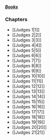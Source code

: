 ##### *[Books](--Bible--.md)*

### Chapters
- [[Judges 1|1]]
- [[Judges 2|2]]
- [[Judges 3|3]]
- [[Judges 4|4]]
- [[Judges 5|5]]
- [[Judges 6|6]]
- [[Judges 7|7]]
- [[Judges 8|8]]
- [[Judges 9|9]]
- [[Judges 10|10]]
- [[Judges 11|11]]
- [[Judges 12|12]]
- [[Judges 13|13]]
- [[Judges 14|14]]
- [[Judges 15|15]]
- [[Judges 16|16]]
- [[Judges 17|17]]
- [[Judges 18|18]]
- [[Judges 19|19]]
- [[Judges 20|20]]
- [[Judges 21|21]]
